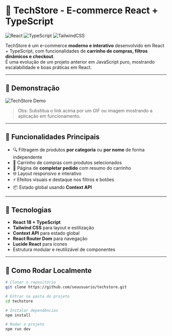 # 🛒 TechStore - E-commerce React + TypeScript

![React](https://img.shields.io/badge/React-18-blue?logo=react)
![TypeScript](https://img.shields.io/badge/TypeScript-4.9-blue?logo=typescript)
![TailwindCSS](https://img.shields.io/badge/TailwindCSS-3.3-blue?logo=tailwind-css)

TechStore é um e-commerce **moderno e interativo** desenvolvido em React + TypeScript, com funcionalidades de **carrinho de compras, filtros dinâmicos e checkout**.  
É uma evolução de um projeto anterior em JavaScript puro, mostrando escalabilidade e boas práticas em React.

---

## 🔹 Demonstração

![TechStore Demo](URL_DO_GIF_OU_SCREENSHOT)  

> Obs: Substitua o link acima por um GIF ou imagem mostrando a aplicação em funcionamento.

---

## 🔹 Funcionalidades Principais

- 🔍 Filtragem de produtos **por categoria** ou **por nome** de forma independente  
- 🛒 Carrinho de compras com produtos selecionados  
- 📝 Página de **completar pedido** com resumo do carrinho  
- 🌐 Layout responsivo e interativo  
- ⚡ Efeitos visuais e destaque nos filtros e botões  
- 📦 Estado global usando **Context API**

---

## 🔹 Tecnologias

- **React 18 + TypeScript**  
- **Tailwind CSS** para layout e estilização  
- **Context API** para estado global  
- **React Router Dom** para navegação  
- **Lucide React** para ícones  
- Estrutura modular e reutilizável de componentes

---

## 🔹 Como Rodar Localmente

```bash
# Clonar o repositório
git clone https://github.com/seuusuario/techstore.git

# Entrar na pasta do projeto
cd techstore

# Instalar dependências
npm install

# Rodar o projeto
npm run dev

```
